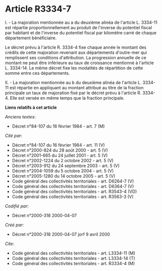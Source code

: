 # Article R3334-7

I. - La majoration mentionnée au a du deuxième alinéa de l'article L. 3334-11 est répartie proportionnellement au produit de
l'inverse du potentiel fiscal par habitant et de l'inverse du potentiel fiscal par kilomètre carré de chaque département
bénéficiaire.

Le décret prévu à l'article R. 3334-4 fixe chaque année le montant des crédits de cette majoration revenant aux départements
d'outre-mer qui remplissent ses conditions d'attribution. La progression annuelle de ce montant ne peut être inférieure au
taux de croissance mentionné à l'article L. 3334-14. Le même décret fixe les modalités de répartition de cette somme entre
ces départements.

II. - La majoration mentionnée au b du deuxième alinéa de l'article L. 3334-11 est répartie en appliquant au montant attribué
au titre de la fraction principale un taux de majoration fixé par le décret prévu à l'article R. 3334-4. Elle est versée en
même temps que la fraction principale.

**Liens relatifs à cet article**

_Anciens textes_:

  - Décret n°84-107 du 16 février 1984 - art. 7 (M)

_Cité par_:

  - Décret n°84-107 du 16 février 1984 - art. 11 (V)
  - Décret n°2000-824 du 28 août 2000 - art. 5 (V)
  - Décret n°2001-665 du 24 juillet 2001 - art. 5 (V)
  - Décret n°2002-1224 du 2 octobre 2002 - art. 5 (V)
  - Décret n°2003-912 du 24 septembre 2003 - art. 5 (V)
  - Décret n°2004-1059 du 5 octobre 2004 - art. 5 (V)
  - Décret n°2005-1280 du 14 octobre 2005 - art. 5 (V)
  - Code général des collectivités territoriales - art. D6264-7 (V)
  - Code général des collectivités territoriales - art. D6364-7 (V)
  - Code général des collectivités territoriales - art. R3543-4 (VD)
  - Code général des collectivités territoriales - art. R3563-3 (V)

_Codifié par_:

  - Décret n°2000-318 2000-04-07

_Créé par_:

  - Décret n°2000-318 2000-04-07 jorf 9 avril 2000

_Cite_:

  - Code général des collectivités territoriales - art. L3334-11 (M)
  - Code général des collectivités territoriales - art. L3334-14 (T)
  - Code général des collectivités territoriales - art. R3334-4 (M)
